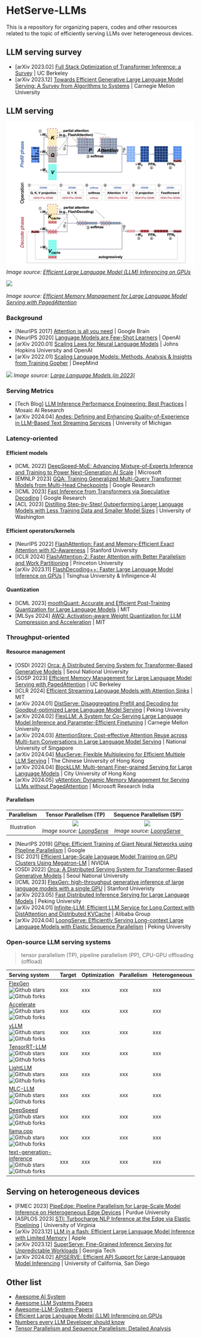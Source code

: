 # HetServe-LLMs
This is a repository for organizing papers, codes and other resources related to the topic of efficiently serving LLMs over heterogeneous devices.

## LLM serving survey
- [arXiv 2023.02] [Full Stack Optimization of Transformer Inference: a Survey](https://arxiv.org/abs/2302.14017) | UC Berkeley
- [arXiv 2023.12] [Towards Efficient Generative Large Language Model Serving: A Survey from Algorithms to Systems](https://arxiv.org/pdf/2312.15234) | Carnegie Mellon University

## LLM serving

![](https://github.com/yinuotxie/Efficient-LLM-Inferencing-on-GPUs/raw/main/media/llm_inferece_dataflow.png)
*Image source: [Efficient Large Language Model (LLM) Inferencing on GPUs](https://github.com/yinuotxie/Efficient-LLM-Inferencing-on-GPUs?tab=readme-ov-file)*

![](https://mmbiz.qpic.cn/mmbiz_jpg/AAQtmjCc74AzI4S2pibIpCrWfDWiaBeFZOibkVAQgVwI2m6IicEdEjHgPHTwR6aGclubTx9MRFVFoYSjObI9QgvQzA/640?wx_fmt=jpeg&tp=webp&wxfrom=5&wx_lazy=1&wx_co=1)

*Image source: [Efficient Memory Management for Large Language Model Serving with PagedAttention](https://dl.acm.org/doi/abs/10.1145/3600006.3613165)*

### Background
- [NeurIPS 2017] [Attention is all you need](https://proceedings.neurips.cc/paper/2017/file/3f5ee243547dee91fbd053c1c4a845aa-Paper.pdf) | Google Brain
- [NeurIPS 2020] [Language Models are Few-Shot Learners](https://papers.nips.cc/paper/2020/file/1457c0d6bfcb4967418bfb8ac142f64a-Paper.pdf) | OpenAI
- [arXiv 2020.01] [Scaling Laws for Neural Language Models](https://arxiv.org/pdf/2001.08361) | Johns Hopkins University and OpenAI
- [arXiv 2022.01] [Scaling Language Models: Methods, Analysis & Insights from Training Gopher](https://arxiv.org/pdf/2112.11446) | DeepMind

![](https://mmbiz.qpic.cn/mmbiz_png/AAQtmjCc74AzI4S2pibIpCrWfDWiaBeFZO6xKDZNW06WkyAfGByibk2iacC5bJkKbrzskicG84C1dM7d74iaMoRJXoQA/640?wx_fmt=png&from=appmsg&tp=webp&wxfrom=5&wx_lazy=1&wx_co=1)
*Image source: [Large Language Models (in 2023)](https://www.youtube.com/watch?v=dbo3kNKPaUA)*

### Serving Metrics
- [Tech Blog] [LLM Inference Performance Engineering: Best Practices](https://www.databricks.com/blog/llm-inference-performance-engineering-best-practices) | Mosaic AI Research
- [arXiv 2024.04] [Andes: Defining and Enhancing Quality-of-Experience in LLM-Based Text Streaming Services](https://arxiv.org/pdf/2404.16283) | University of Michigan

### Latency-oriented

#### Efficient models
- [ICML 2022] [DeepSpeed-MoE: Advancing Mixture-of-Experts Inference and Training to Power Next-Generation AI Scale](https://arxiv.org/abs/2201.05596) | Microsoft
- [EMNLP 2023] [GQA: Training Generalized Multi-Query Transformer Models from Multi-Head Checkpoints](https://arxiv.org/pdf/2305.13245) | Google Research
- [ICML 2023] [Fast Inference from Transformers via Speculative Decoding](https://arxiv.org/abs/2211.17192) | Google Research
- [ACL 2023] [Distilling Step-by-Step! Outperforming Larger Language Models with Less Training Data and Smaller Model Sizes](https://arxiv.org/abs/2305.02301) | University of Washington

#### Efficient operators/kernels
- [NeurIPS 2022] [FlashAttention: Fast and Memory-Efficient Exact Attention with IO-Awareness](https://proceedings.neurips.cc/paper_files/paper/2022/file/67d57c32e20fd0a7a302cb81d36e40d5-Paper-Conference.pdf) | Stanford University
- [ICLR 2024] [FlashAttention-2: Faster Attention with Better Parallelism and Work Partitioning](https://openreview.net/forum?id=mZn2Xyh9Ec) | Princeton University
- [arXiv 2023.11] [FlashDecoding++: Faster Large Language Model Inference on GPUs](https://arxiv.org/abs/2311.01282) | Tsinghua University & Infinigence-AI

#### Quantization
- [ICML 2023] [moothQuant: Accurate and Efficient Post-Training Quantization for Large Language Models](https://github.com/mit-han-lab/smoothquant) | MIT
- [MLSys 2024] [AWQ: Activation-aware Weight Quantization for LLM Compression and Acceleration](https://hanlab.mit.edu/projects/awq) | MIT

### Throughput-oriented

#### Resource management
- [OSDI 2022] [Orca: A Distributed Serving System for Transformer-Based Generative Models](https://www.usenix.org/conference/osdi22/presentation/yu) | Seoul National University
- [SOSP 2023] [Efficient Memory Management for Large Language Model Serving with PagedAttention](https://dl.acm.org/doi/abs/10.1145/3600006.3613165) | UC Berkeley
- [ICLR 2024] [Efficient Streaming Language Models with Attention Sinks](https://hanlab.mit.edu/projects/streamingllm) | MIT
- [arXiv 2024.01] [DistServe: Disaggregating Prefill and Decoding for Goodput-optimized Large Language Model Serving](https://arxiv.org/pdf/2401.09670) | Peking University
- [arXiv 2024.02] [FlexLLM: A System for Co-Serving Large Language Model Inference and Parameter-Efficient Finetuning](https://arxiv.org/pdf/2402.18789) | Carnegie Mellon University
- [arXiv 2024.03] [AttentionStore: Cost-effective Attention Reuse across Multi-turn Conversations in Large Language Model Serving](https://arxiv.org/pdf/2403.19708) | National University of Singapore
- [arXiv 2024.04] [MuxServe: Flexible Multiplexing for Efficient Multiple LLM Serving](https://arxiv.org/abs/2404.02015) | The Chinese University of Hong Kong
- [arXiv 2024.04] [BlockLLM: Multi-tenant Finer-grained Serving for Large Language Models](https://arxiv.org/pdf/2404.18322) | City University of Hong Kong
- [arXiv 2024.05] [vAttention: Dynamic Memory Management for Serving LLMs without PagedAttention](https://arxiv.org/pdf/2405.04437) | Microsoft Research India

#### Parallelism

|Parallelism|Tensor Parallelism (TP)|Sequence Parallelism (SP)|
|:---:|:---:|:---:|
|Illustration|![](https://github.com/Jason-cs18/HetServe-LLMs/blob/main/tensor_parallelism.png)<br>*Image source: [LoongServe](https://arxiv.org/pdf/2404.09526)*| ![](https://github.com/Jason-cs18/HetServe-LLMs/blob/main/sequence_parallelism.png)<br>*Image source: [LoongServe](https://arxiv.org/pdf/2404.09526)*|

- [NeurIPS 2019] [GPipe: Efficient Training of Giant Neural Networks using Pipeline Parallelism](https://arxiv.org/abs/1811.06965) | Google
- [SC 2021] [Efficient Large-Scale Language Model Training on GPU Clusters Using Megatron-LM](https://arxiv.org/abs/2104.04473) | NVIDIA
- [OSDI 2022] [Orca: A Distributed Serving System for Transformer-Based Generative Models](https://www.usenix.org/conference/osdi22/presentation/yu) | Seoul National University
- [ICML 2023] [FlexGen: high-throughput generative inference of large language models with a single GPU](https://dl.acm.org/doi/10.5555/3618408.3619696) | Stanford Univeristy
- [arXiv 2023.05] [Fast Distributed Inference Serving for Large Language Models](https://arxiv.org/abs/2305.05920) | Peking University
- [arXiv 2024.01] [Infinite-LLM: Efficient LLM Service for Long Context with DistAttention and Distributed KVCache](https://arxiv.org/abs/2401.02669) | Alibaba Group
- [arXiv 2024.04] [LoongServe: Efficiently Serving Long-context Large Language Models with Elastic Sequence Parallelism](https://arxiv.org/pdf/2404.09526) | Peking University

### Open-source LLM serving systems
> tensor parallelism (TP), pipeline parallelism (PP), CPU-GPU offloading (offload)

|Serving system|Target|Optimization|Parallelism|Heterogeneous|
|:---|:---|:---|:---|:---|
|[FlexGen](https://github.com/FMInference/FlexGen)![Github stars](https://img.shields.io/github/stars/FMInference/FlexGen.svg) ![Github forks](https://img.shields.io/github/forks/FMInference/FlexGen.svg)|xxx|xxx|xxx|xxx|
|[Accelerate](https://github.com/huggingface/accelerate)![Github stars](https://img.shields.io/github/stars/huggingface/accelerate.svg) ![Github forks](https://img.shields.io/github/forks/huggingface/accelerate.svg)|xxx|xxx|xxx|xxx|
|[vLLM](https://github.com/vllm-project/vllm) ![Github stars](https://img.shields.io/github/stars/vllm-project/vllm.svg) ![Github forks](https://img.shields.io/github/forks/vllm-project/vllm.svg)|xxx|xxx|xxx|xxx|
|[TensorRT-LLM](https://github.com/NVIDIA/TensorRT-LLM) ![Github stars](https://img.shields.io/github/stars/NVIDIA/TensorRT-LLM.svg) ![Github forks](https://img.shields.io/github/forks/NVIDIA/TensorRT-LLM.svg)|xxx|xxx|xxx|xxx|
|[LightLLM](https://github.com/ModelTC/lightllm) ![Github stars](https://img.shields.io/github/stars/ModelTC/lightllm.svg) ![Github forks](https://img.shields.io/github/forks/ModelTC/lightllm.svg)|xxx|xxx|xxx|xxx|
|[MLC-LLM](https://github.com/mlc-ai/mlc-llm) ![Github stars](https://img.shields.io/github/stars/mlc-ai/mlc-llm.svg) ![Github forks](https://img.shields.io/github/forks/mlc-ai/mlc-llm.svg)|xxx|xxx|xxx|xxx|
|[DeepSpeed](https://github.com/microsoft/DeepSpeed) ![Github stars](https://img.shields.io/github/stars/microsoft/DeepSpeed.svg) ![Github forks](https://img.shields.io/github/forks/microsoft/DeepSpeed.svg)|xxx|xxx|xxx|xxx|
|[llama.cpp](https://github.com/ggerganov/llama.cpp) ![Github stars](https://img.shields.io/github/stars/ggerganov/llama.cpp.svg) ![Github forks](https://img.shields.io/github/forks/ggerganov/llama.cpp.svg)|xxx|xxx|xxx|xxx|
|[text-generation-inference](https://huggingface.co/docs/text-generation-inference/en/index) ![Github stars](https://img.shields.io/github/stars/huggingface/text-generation-inference.svg) ![Github forks](https://img.shields.io/github/forks/huggingface/text-generation-inference.svg)|xxx|xxx|xxx|xxx|

## Serving on heterogeneous devices
- [FMEC 2023] [PipeEdge: Pipeline Parallelism for Large-Scale Model Inference on Heterogeneous Edge Devices](https://github.com/usc-isi/PipeEdge) | Purdue University
- [ASPLOS 2023] [STI: Turbocharge NLP Inference at the Edge via Elastic Pipelining](https://arxiv.org/abs/2207.05022) | University of Virginia
- [arXiv 2023.12] [LLM in a flash: Efficient Large Language Model Inference with Limited Memory](https://arxiv.org/abs/2312.11514) | Apple
- [arXiv 2023.12] [SuperServe: Fine-Grained Inference Serving for Unpredictable Workloads](https://arxiv.org/pdf/2312.16733) | Georgia Tech
- [arXiv 2024.02] [APISERVE: Efficient API Support for Large-Language Model Inferencing](https://arxiv.org/pdf/2402.01869) | University of California, San Diego

## Other list
- [Awesome AI System](https://github.com/lambda7xx/awesome-AI-system)
- [Awesome LLM Systems Papers](https://github.com/AmberLJC/LLMSys-PaperList)
- [Awesome-LLM-System-Papers](https://github.com/AmadeusChan/Awesome-LLM-System-Papers?tab=readme-ov-file)
- [Efficient Large Language Model (LLM) Inferencing on GPUs](https://github.com/yinuotxie/Efficient-LLM-Inferencing-on-GPUs?tab=readme-ov-file)
- [Numbers every LLM Developer should know](https://github.com/ray-project/llm-numbers)
- [Tensor Parallelism and Sequence Parallelism: Detailed Analysis](https://insujang.github.io/2024-01-11/tensor-parallelism-and-sequence-parallelism-detailed-analysis/)
